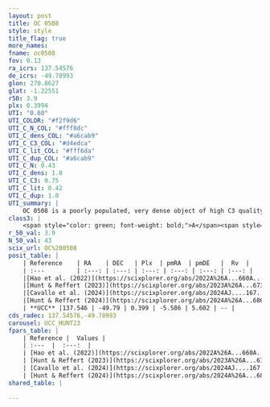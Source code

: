 ```yaml
---
layout: post
title: OC 0508
style: style
title_flag: true
more_names: 
fname: oc0508
fov: 0.13
ra_icrs: 137.54576
de_icrs: -49.78993
glon: 270.8627
glat: -1.22551
r50: 3.9
plx: 0.3994
UTI: "0.60"
UTI_COLOR: "#f2f9d6"
UTI_C_N_COL: "#fff8dc"
UTI_C_dens_COL: "#a6cab9"
UTI_C_C3_COL: "#d4edca"
UTI_C_lit_COL: "#fff6da"
UTI_C_dup_COL: "#a6cab9"
UTI_C_N: 0.43
UTI_C_dens: 1.0
UTI_C_C3: 0.75
UTI_C_lit: 0.42
UTI_C_dup: 1.0
UTI_summary: |
    OC 0508 is a poorly populated, very dense object of high C3 quality. It was recently reported in the literature.
class3: |
    <span style="color: green; font-weight: bold;">A</span><span style="color: #FFC300; font-weight: bold;">B</span>
r_50_val: 3.9
N_50_val: 43
scix_url: OC%200508
posit_table: |
    | Reference    | RA    | DEC   | Plx  | pmRA  | pmDE   |  Rv  |
    | :---         | :---: | :---: | :---: | :---: | :---: | :---: |
    |[Hao et al. (2022)](https://scixplorer.org/abs/2022A%26A...660A...4H) | 137.506 | -49.801 | 0.401 | -5.594 | 5.517 | -- |
    |[Hunt & Reffert (2023)](https://scixplorer.org/abs/2023A%26A...673A.114H) | 137.546 | -49.793 | 0.385 | -5.567 | 5.578 | -- |
    |[Cavallo et al. (2024)](https://scixplorer.org/abs/2024AJ....167...12C) | 137.576 | -49.833 | 0.386 | -- | -- | -- |
    |[Hunt & Reffert (2024)](https://scixplorer.org/abs/2024A%26A...686A..42H) | 137.546 | -49.793 | 0.385 | -5.567 | 5.578 | -- |
    | **UCC** |137.546 | -49.79 | 0.399 | -5.586 | 5.602 | -- | 
cds_radec: 137.54576,-49.78993
carousel: UCC_HUNT23
fpars_table: |
    | Reference |  Values |
    | :---  |  :---:  |
    | [Hao et al. (2022)](https://scixplorer.org/abs/2022A%26A...660A...4H) | `AG=1.04, age=6.0, Z=0.02` |
    | [Hunt & Reffert (2023)](https://scixplorer.org/abs/2023A%26A...673A.114H) | `AV50=4.361, diffAV50=2.742, MOD50=11.823, logAge50=7.222` |
    | [Cavallo et al. (2024)](https://scixplorer.org/abs/2024AJ....167...12C) | `AV50=4.66, dMod50=11.99, logAge50=7.67, [Fe/H]50=0.42` |
    | [Hunt & Reffert (2024)](https://scixplorer.org/abs/2024A%26A...686A..42H) | `MassJ=756.497` |
shared_table: |
    
---
```

